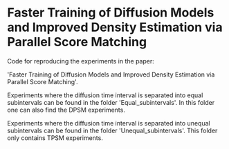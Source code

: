 # Faster Training of Diffusion Models and Improved Density Estimation via Parallel Score Matching


Code for reproducing the experiments in the paper:

'Faster Training of Diffusion Models and Improved Density Estimation via Parallel Score Matching'.

Experiments where the diffusion time interval is separated into equal subintervals can be found in the folder 'Equal_subintervals'. In this folder one can also find the DPSM experiments.

Experiments where the diffusion time interval is separated into unequal subintervals can be found in the folder 'Unequal_subintervals'. This folder only contains TPSM experiments.

